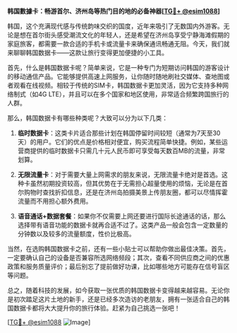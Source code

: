 **韩国數據卡：畅游首尔、济州岛等热门目的地的必备神器[[TG💪+ @esim1088](https://t.me/s/esim1088)]**

韩国，这个充满现代感与传统韵味交织的国度，近年来吸引了无数国内外游客。无论是想在首尔街头感受潮流文化的年轻人，还是希望在济州岛享受宁静海滩假期的家庭旅客，都需要一款合适的手机卡或流量卡来确保通讯畅通无阻。今天，我们就来聊聊韩国数据卡——这款让旅行变得更加便捷的小工具。

首先，什么是韩国数据卡呢？简单来说，它是一种专门为短期访问韩国的游客设计的移动通信产品。它能够提供高速上网服务，让你随时随地刷社交媒体、查地图或者观看在线视频。相较于传统的SIM卡，韩国数据卡更加灵活，因为它支持多种网络制式（如4G LTE），并且可以在多个国家和地区使用，非常适合频繁跨国旅行的人群。

那么，韩国数据卡有哪些种类呢？大致可以分为以下几类：

1. **临时数据卡**：这类卡片适合那些计划在韩国停留时间较短（通常为7天至30天）的用户。它们的优点是价格相对便宜，购买流程简单快捷。例如，某些运营商提供的临时数据卡只需几十元人民币即可享受每天数百MB的流量，非常划算。

2. **无限流量卡**：对于需要大量上网需求的朋友来说，无限流量卡绝对是首选。这种卡虽然初期投资较高，但其优势在于无需担心超量使用的烦恼，无论是在首尔购物时查找折扣信息，还是在济州岛拍摄美景上传朋友圈，都可以尽情挥霍流量而不用担心额外费用。

3. **语音通话+数据套餐**：如果你不仅需要上网还要进行国际长途通话的话，那么选择带有语音功能的数据卡就再合适不过了。这类产品一般会包含一定数量的分钟数以及较多的流量额度，性价比极高。

当然，在选购韩国数据卡之前，还有一些小贴士可以帮助你做出最佳决策。首先，一定要确认自己的设备是否兼容所选网络频段；其次，查看不同供应商之间的优惠政策和服务质量评价；最后别忘了提前做好功课，比如哪些地方可能存在信号盲区等问题。

总之，随着科技的发展，如今获取一张优质的韩国数据卡变得越来越容易。无论你是初次踏足这片土地的新手，还是已经多次造访的老朋友，拥有一张适合自己的韩国数据卡都将大大提升你的旅行体验。赶紧为自己挑选一张吧！

[[TG💪+ @esim1088](https://t.me/s/esim1088) ![Image](https://i.postimg.cc/4NQfJmqS/Snipaste-2025-05-13-00-14-12.png)]